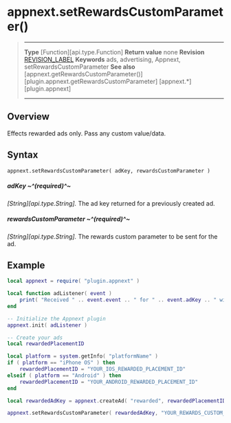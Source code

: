 # appnext.setRewardsCustomParameter()

> --------------------- ------------------------------------------------------------------------------------------
> __Type__              [Function][api.type.Function]
> __Return value__      none
> __Revision__          [REVISION_LABEL](REVISION_URL)
> __Keywords__          ads, advertising, Appnext, setRewardsCustomParameter
> __See also__          [appnext.getRewardsCustomParameter()][plugin.appnext.getRewardsCustomParameter]
>						[appnext.*][plugin.appnext]
> --------------------- ------------------------------------------------------------------------------------------


## Overview

Effects rewarded ads only. Pass any custom value/data.


## Syntax

	appnext.setRewardsCustomParameter( adKey, rewardsCustomParameter )

##### adKey ~^(required)^~
_[String][api.type.String]._ The ad key returned for a previously created ad.

##### rewardsCustomParameter ~^(required)^~
_[String][api.type.String]._ The rewards custom parameter to be sent for the ad.


## Example

``````lua
local appnext = require( "plugin.appnext" )

local function adListener( event )
	print( "Received " .. event.event .. " for " .. event.adKey .. " with message: " .. event.message )
end

-- Initialize the Appnext plugin
appnext.init( adListener )

-- Create your ads
local rewardedPlacementID

local platform = system.getInfo( "platformName" )
if ( platform == "iPhone OS" ) then
    rewardedPlacementID = "YOUR_IOS_REWARDED_PLACEMENT_ID"
elseif ( platform == "Android" ) then
    rewardedPlacementID = "YOUR_ANDROID_REWARDED_PLACEMENT_ID"
end

local rewardedAdKey = appnext.createAd( "rewarded", rewardedPlacementID )

appnext.setRewardsCustomParameter( rewardedAdKey, "YOUR_REWARDS_CUSTOM_PARAMETER" )
``````
